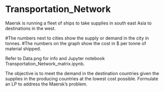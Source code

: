 # Transportation_Network
Maersk is running a fleet of ships to take supplies in south east Asia to destinations in the west.

#The numbers next to cities show the supply or demand in the city in tonnes.
#The numbers on the graph show the cost in $ per tonne of material shipped.

Refer to Data.png for info and Jupyter notebook Transportation_Network_matrix.ipynb.

The objective is to meet the demand in the destination countries given the supplies in the producing countries at the lowest cost possible. Formulate an LP to address the Maersk’s problem.
